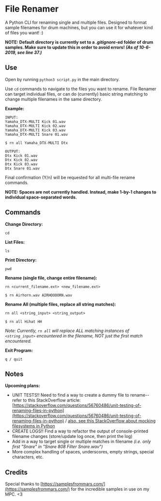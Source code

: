 # File Renamer
A Python CLI for renaming single and multiple files. Designed to format sample filenames for drum machines, but you can use it for whatever kind of files you want! :)

**NOTE: Default directory is currently set to a _.gitignore_-ed folder of drum samples. Make sure to update this in order to avoid errors! _(As of 10-6-2019, see line 37.)_**


## Use
Open by running ```python3 script.py``` in the main directory.

Use ```cd``` commands to navigate to the files you want to rename. File Renamer can target individual files, or can do (currently) basic string matching to change multiple filenames in the same directory.

**Example:**

```
INPUT:
Yamaha_DTX-MULTI Kick 01.wav
Yamaha_DTX-MULTI Kick 02.wav
Yamaha_DTX-MULTI Kick 03.wav
Yamaha_DTX-MULTI Snare 01.wav
```
```
$ rn all Yamaha_DTX-MULTI Dtx
```
```
OUTPUT:
Dtx Kick 01.wav
Dtx Kick 02.wav
Dtx Kick 03.wav
Dtx Snare 01.wav
```

Final confirmation (Y/n) will be requested for all multi-file rename commands.

**NOTE: Spaces are not currently handled. Instead, make 1-by-1 changes to individual space-separated words.**

## Commands
**Change Directory:**
```
cd
```

**List Files:**
```
ls
```

**Print Directory:**
```
pwd
```

**Rename (single file, change entire filename):**
```
rn <current_filename.ext> <new_filename.ext>

$ rn Airhorn.wav AIRHOOOORN.wav
```

**Rename All (multiple files, replace all string matches):**
```
rn all <string_input> <string_output>

$ rn all Hihat HH
```

*Note: Currently, `rn all` will replace ALL matching instances of `<string_input>` encountered in the filename, NOT just the first match encountered.*

**Exit Program:**
```
q / quit
```

<!-- **Help Menu:**
```
h / help
``` -->

## Notes
**Upcoming plans:**
* UNIT TESTS!! Need to find a way to create a dummy file to rename--refer to this StackOverflow article: [https://stackoverflow.com/questions/56760486/unit-testing-of-renaming-files-in-python](https://stackoverflow.com/questions/56760486/unit-testing-of-renaming-files-in-python) / [also, see this StackOverflow about mocking filesystems in Python](https://stackoverflow.com/questions/19672138/how-do-i-mock-the-filesystem-in-python-unit-tests)
* CREATE LOGS!! Find a way to refactor the output of console-printed filename changes (store/update log once, then print the log)
* Add in a way to target single or multiple matches in filename *(i.e. only first "Snare" in "Snare 808 Filter Snare.wav")*
* More complex handling of spaces, underscores, empty strings, special characters, etc.


## Credits
Special thanks to [https://samplesfrommars.com/](https://samplesfrommars.com/) for the incredible samples in use on my MPC. <3